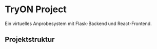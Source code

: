 # TryON Project

Ein virtuelles Anprobesystem mit Flask-Backend und React-Frontend.

## Projektstruktur
